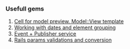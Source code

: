 ### Usefull gems

 1. [Cell for model preview. Model::View template](https://github.com/apotonick/cells)
 2. [Working with dates and element grouping](https://github.com/ankane/groupdate)
 3. [Event + Publisher service](https://github.com/krisleech/wisper)
 4. [Rails params validations and conversion](https://github.com/nicolasblanco/rails_param)
